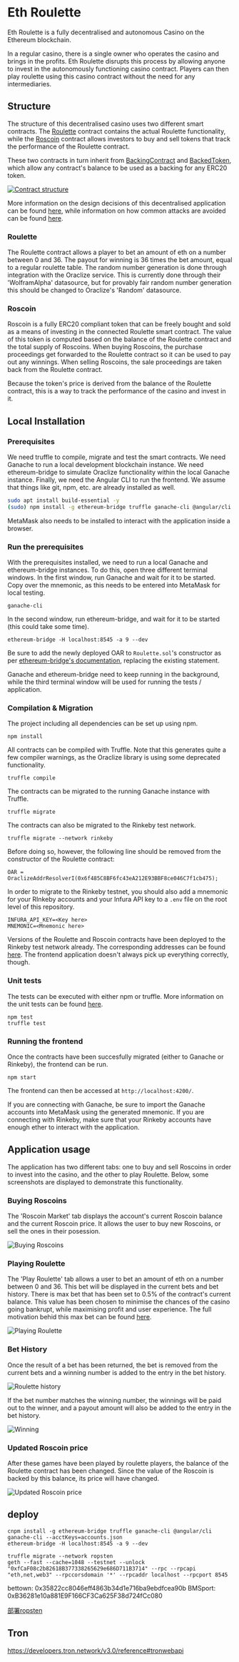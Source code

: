 # Eth Roulette

Eth Roulette is a fully decentralised and autonomous Casino on the Ethereum blockchain.

In a regular casino, there is a single owner who operates the casino and brings in the profits. Eth Roulette disrupts this process by allowing anyone to invest in the autonomously functioning casino contract. Players can then play roulette using this casino contract without the need for any intermediaries.

## Structure
The structure of this decentralised casino uses two different smart contracts. The [Roulette](/contracts/Roulette.sol) contract contains the actual Roulette functionality, while the [Roscoin](/contracts/Roscoin.sol) contract allows investors to buy and sell tokens that track the performance of the Roulette contract.

These two contracts in turn inherit from [BackingContract](/contracts/BackingContract.sol) and [BackedToken](/contracts/BackedToken.sol), which allow any contract's balance to be used as a backing for any ERC20 token.

[![Contract structure](http://yuml.me/12c741ca.png)](http://yuml.me/edit/12c741ca)

More information on the design decisions of this decentralised application can be found [here](/docs/design_pattern_decisions.md), while information on how common attacks are avoided can be found [here](/docs/avoiding_common_attacks.md).

### Roulette
The Roulette contract allows a player to bet an amount of eth on a number between 0 and 36. The payout for winning is 36 times the bet amount, equal to a regular roulette table. The random number generation is done through integration with the Oraclize service. This is currently done through their 'WolframAlpha' datasource, but for provably fair random number generation this should be changed to Oraclize's 'Random' datasource.

### Roscoin
Roscoin is a fully ERC20 compliant token that can be freely bought and sold as a means of investing in the connected Roulette smart contract. The value of this token is computed based on the balance of the Roulette contract and the total supply of Roscoins. When buying Roscoins, the purchase proceedings get forwarded to the Roulette contract so it can be used to pay out any winnings. When selling Roscoins, the sale proceedings are taken back from the Roulette contract.

Because the token's price is derived from the balance of the Roulette contract, this is a way to track the performance of the casino and invest in it.

## Local Installation
### Prerequisites
We need truffle to compile, migrate and test the smart contracts. We need Ganache to run a local development blockchain instance. We need ethereum-bridge to simulate Oraclize functionality within the local Ganache instance. Finally, we need the Angular CLI to run the frontend. We assume that things like git, npm, etc. are already installed as well.
```bash
sudo apt install build-essential -y
(sudo) npm install -g ethereum-bridge truffle ganache-cli @angular/cli
```

MetaMask also needs to be installed to interact with the application inside a browser.

### Run the prerequisites
With the prerequisites installed, we need to run a local Ganache and ethereum-bridge instances. To do this, open three different terminal windows.
In the first window, run Ganache and wait for it to be started. Copy over the mnemonic, as this needs to be entered into MetaMask for local testing.
```
ganache-cli
```

In the second window, run ethereum-bridge, and wait for it to be started (this could take some time).
```
ethereum-bridge -H localhost:8545 -a 9 --dev
```

Be sure to add the newly deployed OAR to `Roulette.sol`'s constructor as per [ethereum-bridge's documentation](https://github.com/oraclize/ethereum-bridge), replacing the existing statement.

Ganache and ethereum-bridge need to keep running in the background, while the third terminal window will be used for running the tests / application.

### Compilation & Migration
The project including all dependencies can be set up using npm.
```
npm install
```

All contracts can be compiled with Truffle. Note that this generates quite a few compiler warnings, as the Oraclize library is using some deprecated functionality.
```
truffle compile
```

The contracts can be migrated to the running Ganache instance with Truffle.
```
truffle migrate
```

The contracts can also be migrated to the Rinkeby test network.
```
truffle migrate --network rinkeby
```

Before doing so, however, the following line should be removed from the constructor of the Roulette contract:
```
OAR = OraclizeAddrResolverI(0x6f485C8BF6fc43eA212E93BBF8ce046C7f1cb475);
```

In order to migrate to the Rinkeby testnet, you should also add a mnemonic for your RInkeby accounts and your Infura API key to a `.env` file on the root level of this repository.
```
INFURA_API_KEY=<Key here>
MNEMONIC=<Mnemonic here>
```

Versions of the Roulette and Roscoin contracts have been deployed to the Rinkeby test network already. The corresponding addresses can be found [here](/docs/deployed_addresses.txt). The frontend application doesn't always pick up everything correctly, though.

### Unit tests
The tests can be executed with either npm or truffle. More information on the unit tests can be found [here](/docs/unit_tests.md).
```
npm test
truffle test
```

### Running the frontend
Once the contracts have been succesfully migrated (either to Ganache or Rinkeby), the frontend can be run.
```
npm start
```

The frontend can then be accessed at `http://localhost:4200/`.

If you are connecting with Ganache, be sure to import the Ganache accounts into MetaMask using the generated mnemonic. If you are connecting with Rinkeby, make sure that your Rinkeby accounts have enough ether to interact with the application.

## Application usage
The application has two different tabs: one to buy and sell Roscoins in order to invest into the casino, and the other to play Roulette. Below, some screenshots are displayed to demonstrate this functionality.

### Buying Roscoins
The 'Roscoin Market' tab displays the account's current Roscoin balance and the current Roscoin price. It allows the user to buy new Roscoins, or sell the ones in their posession.

![Buying Roscoins](/docs/img/buying-roscoins.png)

### Playing Roulette
The 'Play Roulette' tab allows a user to bet an amount of eth on a number between 0 and 36. This bet will be displayed in the current bets and bet history. There is max bet that has been set to 0.5% of the contract's current balance. This value has been chosen to minimise the chances of the casino going bankrupt, while maximising profit and user experience. The full motivation behid this max bet can be found [here](/docs/max_bet_size.md).

![Playing Roulette](/docs/img/playing-roulette.png)

### Bet History
Once the result of a bet has been returned, the bet is removed from the current bets and a winning number is added to the entry in the bet history.

![Roulette history](/docs/img/roulette-history.png)

If the bet number matches the winning number, the winnings will be paid out to the winner, and a payout amount will also be added to the entry in the bet history.

![Winning](/docs/img/winning.png)

### Updated Roscoin price
After these games have been played by roulette players, the balance of the Roulette contract has been changed. Since the value of the Roscoin is backed by this balance, its price will have changed.

![Updated Roscoin price](/docs/img/updated-roscoin-price.png)


## deploy
```
cnpm install -g ethereum-bridge truffle ganache-cli @angular/cli
ganache-cli --acctKeys=accounts.json
ethereum-bridge -H localhost:8545 -a 9 --dev

truffle migrate --network ropsten
geth --fast --cache=1048 --testnet --unlock "0xfCaF08c2b82618B377338265629e686D711B3714" --rpc --rpcapi "eth,net,web3" --rpccorsdomain '*' --rpcaddr localhost --rpcport 8545
```

bettown: 0x35822cc8046eff4863b34d1e716ba9ebdfcea90b
BMSport: 0xB36281e10a881E9F166CF3Ca625F38d724fCc080

[部署ropsten](https://ethereum.stackexchange.com/questions/23279/steps-to-deploy-a-contract-using-metamask-and-truffle)


## Tron
https://developers.tron.network/v3.0/reference#tronwebapi


